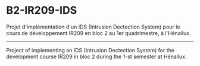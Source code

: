 # B2-IR209-IDS

Projet d'implémentation d'un IDS (Intrusion Dectection System) pour le cours de développement IR209 en bloc 2 au 1er quadrimestre, à l'Hénallux.

***

Project of implementing an IDS (Intrusion Dectection System) for the development course IR209 in bloc 2 during the 1-st semester at Hénallux.
